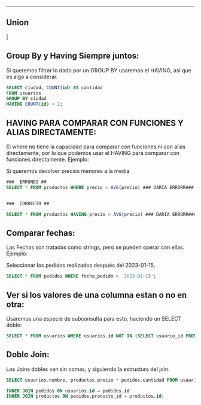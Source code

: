  ---
## Union
|
## Group By y Having Siempre juntos:
Si queremos filtrar lo dado por un GROUP BY usaremos el HAVING, asi que es algo a considerar.

```sql
SELECT ciudad, COUNT(id) AS cantidad 
FROM usuarios 
GROUP BY ciudad
HAVING COUNT(id) > 2;
```


## HAVING PARA COMPARAR CON FUNCIONES Y ALIAS DIRECTAMENTE:

El where no tiene la capacidad para comparar con funciones ni con alias directamente, por lo que podemos usar el HAVING para comparar con funciones directamente.  Ejemplo:

Si queremos devolver precios menores a la media

```sql
###  ERRONEO ##
SELECT * FROM productos WHERE precio < AVG(precio) ### DARIA ERRORR###


###  CORRECTO ##

SELECT * FROM productos HAVING precio < AVG(precio) ### DARIA ERRORR###
```



## Comparar fechas:
Las Fechas son tratadas como strings, pero se pueden operar con ellas. Ejemplo:

Seleccionar los pedidos realizados después del 2023-01-15.
```sql
SELECT * FROM pedidos WHERE fecha_pedido > '2023-01-15';
```


## Ver si los valores de una columna estan o no en otra:
Usaremos una especie de subconsulta para esto, haciendo un SELECT doble:

```sql
SELECT * FROM usuarios WHERE usuarios.id NOT IN (SELECT usuario_id FROM pedidos)

```






## Doble Join:
Los Joins dobles van sin comas, y siguiendo la estructura del join.

```sql
SELECT usuarios.nombre, productos.precio * pedidos.cantidad FROM usuarios 

INNER JOIN pedidos ON usuarios.id = pedidos.id
INNER JOIN productos ON	pedidos.producto_id = productos.id;
```





